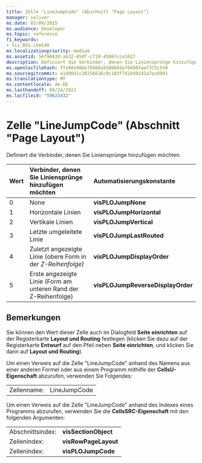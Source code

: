 ```yaml
---
title: Zelle "LineJumpCode" (Abschnitt "Page Layout")
manager: soliver
ms.date: 03/09/2015
ms.audience: Developer
ms.topic: reference
f1_keywords:
- Vis_DSS.chm540
ms.localizationpriority: medium
ms.assetid: 56f9043d-a632-65df-c710-45867cce1627
description: Definiert die Verbinder, denen Sie Liniensprünge hinzufügen möchten.
ms.openlocfilehash: ffe98e406e76568a5580b03af0498faaf372c549
ms.sourcegitcommit: a1d9041c20256616c9c183f7d1049142a7ac6991
ms.translationtype: MT
ms.contentlocale: de-DE
ms.lasthandoff: 09/24/2021
ms.locfileid: "59623432"
---
```

# <a name="linejumpcode-cell-page-layout-section"></a>Zelle "LineJumpCode" (Abschnitt "Page Layout")

Definiert die Verbinder, denen Sie Liniensprünge hinzufügen möchten.
  
|**Wert**|**Verbinder, denen Sie Liniensprünge hinzufügen möchten**|**Automatisierungskonstante**|
|:-----|:-----|:-----|
|0  <br/> |None  <br/> |**visPLOJumpNone** <br/> |
|1  <br/> |Horizontale Linien  <br/> |**visPLOJumpHorizontal** <br/> |
|2  <br/> |Vertikale Linien  <br/> |**visPLOJumpVertical** <br/> |
|3  <br/> |Letzte umgeleitete Linie  <br/> |**visPLOJumpLastRouted** <br/> |
|4   <br/> |Zuletzt angezeigte Linie (obere Form in der *Z-Reihenfolge)*  <br/> |**visPLOJumpDisplayOrder** <br/> |
|5  <br/> |Erste angezeigte Linie (Form am  unteren Rand der Z-Reihenfolge)  <br/> |**visPLOJumpReverseDisplayOrder** <br/> |
   
## <a name="remarks"></a>Bemerkungen

Sie können den Wert dieser Zelle auch im Dialogfeld **Seite einrichten** auf der Registerkarte **Layout und Routing** festlegen (klicken Sie dazu auf der Registerkarte **Entwurf** auf den Pfeil neben **Seite einrichten**, und klicken Sie dann auf **Layout und Routing**).
  
Um einen Verweis auf die Zelle "LineJumpCode" anhand des Namens aus einer anderen Formel oder aus einem Programm mithilfe der **CellsU-Eigenschaft** abzurufen, verwenden Sie Folgendes: 
  
|||
|:-----|:-----|
|Zellenname:  <br/> |LineJumpCode  <br/> |
   
Um einen Verweis auf die Zelle "LineJumpCode" anhand des Indexes eines Programms abzurufen, verwenden Sie die **CellsSRC-Eigenschaft** mit den folgenden Argumenten: 
  
|||
|:-----|:-----|
|Abschnittsindex:  <br/> |**visSectionObject** <br/> |
|Zeilenindex:  <br/> |**visRowPageLayout** <br/> |
|Zellenindex:  <br/> |**visPLOJumpCode** <br/> |
   

